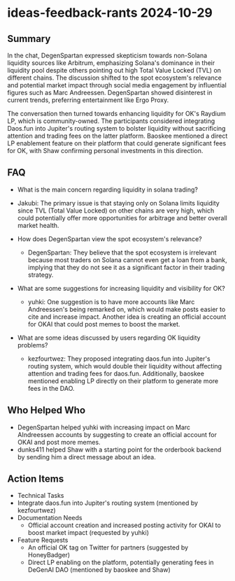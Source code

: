 # ideas-feedback-rants 2024-10-29

## Summary
 In the chat, DegenSpartan expressed skepticism towards non-Solana liquidity sources like Arbitrum, emphasizing Solana's dominance in their liquidity pool despite others pointing out high Total Value Locked (TVL) on different chains. The discussion shifted to the spot ecosystem's relevance and potential market impact through social media engagement by influential figures such as Marc Andreessen. DegenSpartan showed disinterest in current trends, preferring entertainment like Ergo Proxy.

The conversation then turned towards enhancing liquidity for OK's Raydium LP, which is community-owned. The participants considered integrating Daos.fun into Jupiter's routing system to bolster liquidity without sacrificing attention and trading fees on the latter platform. Baoskee mentioned a direct LP enablement feature on their platform that could generate significant fees for OK, with Shaw confirming personal investments in this direction.

## FAQ
 - What is the main concern regarding liquidity in solana trading?
  - Jakubi: The primary issue is that staying only on Solana limits liquidity since TVL (Total Value Locked) on other chains are very high, which could potentially offer more opportunities for arbitrage and better overall market health.

- How does DegenSpartan view the spot ecosystem's relevance?
  - DegenSpartan: They believe that the spot ecosystem is irrelevant because most traders on Solana cannot even get a loan from a bank, implying that they do not see it as a significant factor in their trading strategy.

- What are some suggestions for increasing liquidity and visibility for OK?
  - yuhki: One suggestion is to have more accounts like Marc Andreessen's being remarked on, which would make posts easier to cite and increase impact. Another idea is creating an official account for OKAI that could post memes to boost the market.

- What are some ideas discussed by users regarding OK liquidity problems?
  - kezfourtwez: They proposed integrating daos.fun into Jupiter's routing system, which would double their liquidity without affecting attention and trading fees for daos.fun. Additionally, baoskee mentioned enabling LP directly on their platform to generate more fees in the DAO.

## Who Helped Who
 - DegenSpartan helped yuhki with increasing impact on Marc AIndreessen accounts by suggesting to create an official account for OKAI and post more memes.
- dunks411 helped Shaw with a starting point for the orderbook backend by sending him a direct message about an idea.

## Action Items
 - Technical Tasks
  - Integrate daos.fun into Jupiter's routing system (mentioned by kezfourtwez)
- Documentation Needs
  - Official account creation and increased posting activity for OKAI to boost market impact (requested by yuhki)
- Feature Requests
  - An official OK tag on Twitter for partners (suggested by HoneyBadger)
  - Direct LP enabling on the platform, potentially generating fees in DeGenAI DAO (mentioned by baoskee and Shaw)

